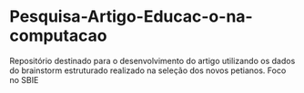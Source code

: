 # Pesquisa-Artigo-Educac-o-na-computacao
Repositório destinado para o desenvolvimento do artigo utilizando os dados do brainstorm estruturado realizado na seleção dos novos petianos. Foco no SBIE

